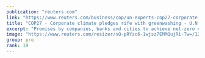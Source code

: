 ```yaml
---
publication: "reuters.com"
link: "https://www.reuters.com/business/cop/un-experts-cop27-corporate-climate-pledges-rife-with-greenwashing-2022-11-08/"
title: "COP27 - Corporate climate pledges rife with greenwashing - U.N. expert group"
excerpt: "Promises by companies, banks and cities to achieve net-zero emissions often amount to little more than greenwashing, U.N. experts said in a report on Tuesday as they set out proposed new standards to "
image: "https://www.reuters.com/resizer/sQ-pRYzc6-1wjsz7EMMQujRi-Tw=/1200x628/smart/filters:quality(80)/cloudfront-us-east-2.images.arcpublishing.com/reuters/IK7SRGQVJ5OSZM57HKMTGNT6TE.jpg"
group: pro
rank: 19
---
```

